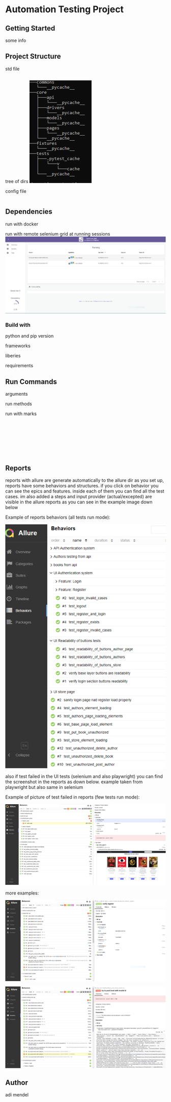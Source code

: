 # Automation Testing Project

## Getting Started
some info 
## Project Structure
std file

```dockerfile

```

tree of dirs
![script](https://github.com/Mendiadi/AutomationTestingProject/blob/master/assets/tree.PNG?raw=true)

config file
```json


```

## Dependencies
run with docker

run with remote
selenium grid at running sessions
![script](https://github.com/Mendiadi/AutomationTestingProject/blob/master/assets/grid_png.PNG?raw=true)



### Build with
python and pip version

frameworks

liberies

requirements





## Run Commands

arguments

run methods

run with marks

```commandline
    
```

```commandline
    
```

```commandline
    
```

```commandline
    
```

## Reports
reports with allure are generate automatically to the allure dir
as you set up, reports have some behaviors and structures.
if you click on behavior you can see the epics and features.
inside each of them you can find all the test cases.
im also added a steps and input provider (actual/excepted) are visible
in the allure reports as you can see in the example image down below

Example of reports behaviors (all tests run mode):

![script](https://github.com/Mendiadi/AutomationTestingProject/blob/master/assets/allure_behavior.PNG?raw=true)

also if test failed in the UI tests (selenium and also playwright)
you can find the screenshot in the reports as down below.
example taken from playwright but also same in selenium

Example of picture of test failed in reports (few tests run mode):

![script](https://github.com/Mendiadi/AutomationTestingProject/blob/master/assets/allure_image.PNG?raw=true)

more examples:

![script](https://github.com/Mendiadi/AutomationTestingProject/blob/master/assets/allure_step.PNG?raw=true)

![script](https://github.com/Mendiadi/AutomationTestingProject/blob/master/assets/allure_param.PNG?raw=true)
## Author
adi mendel